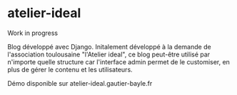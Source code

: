 # atelier-ideal

Work in progress

Blog développé avec Django. Initalement développé à la demande de l'association toulousaine "l'Atelier ideal", ce blog peut-être utilisé par n'importe quelle structure car l'interface admin permet de le customiser, en plus de gérer le contenu et les utilisateurs.

Démo disponible sur atelier-ideal.gautier-bayle.fr
